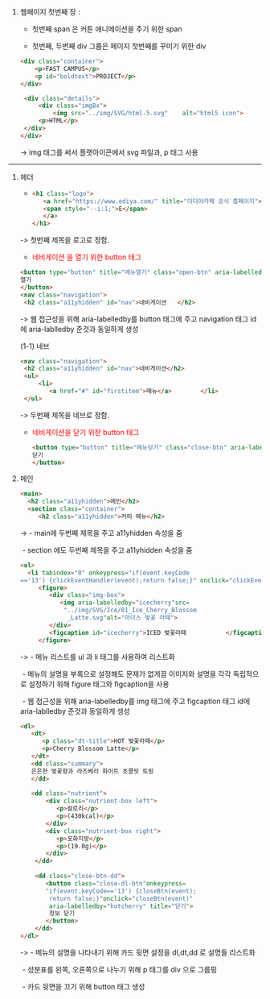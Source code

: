 1. 웹페이지 첫번째 장 :

   - 첫번째 span 은 커튼 애니메이션을 주기 위한 span

   - 첫번째, 두번째 div 그룹은 페이지 첫번째를 꾸미기 위한 div

   ``` html
   <div class="container">
       <p>FAST CAMPUS</p>
       <p id="boldtext">PROJECT</p>
   </div>
   ```

   ``` html
    <div class="details">
    	<div class="imgBx">
    		<img src="../img/SVG/html-5.svg" 	alt="html5 icon">
   		<p>HTML</p>
   	</div>
   </div>
   ```

   -> img 태그를 써서 플랫아이콘에서 svg 파일과, p 태그 사용

<hr>

1. 헤더 

   - ``` html
     <h1 class="logo">
     	<a href="https://www.ediya.com/" title="이디야카페 공식 홈페이지">
     	<span style="--i:1;">E</span>
     	</a>
     </h1>
     ```

   -> 첫번째 제목을 로고로 정함.

   - <p style="color:red">네비게이션 을 열기 위한 button 태그</p>

   ``` html
   <button type="button" title="메뉴열기" class="open-btn" aria-labelledby="nav" onclick="toggle()">
   열기
   </button>
   <nav class="navigation">
   	<h2 class="a11yhidden" id="nav">네비게이션	</h2>
   ```

   -> 웹 접근성을 위해 aria-labelledby를 button 태그에 주고 navigation 태그 id에 aria-lablledby 준것과 동일하게 생성 

   (1-1) 네브

   ``` html
   <nav class="navigation">
    <h2 class="a11yhidden" id="nav">네비게이션</h2>
    <ul>
    	<li>
           <a href="#" id="firstitem">메뉴</a>		</li>
    </ul>
   ```

   -> 두번째 제목을 네브로 정함.

   - <p style="color:red";>네비게이션을 닫기 위한 button 태그</p>

     ``` html
     <button type="button" title="메뉴닫기" class="close-btn" aria-labelledby="nav" onclick="toggle()">
     닫기
     </button>
     ```

2. 메인

   ``` html
   <main>
     <h2 class="a11yhidden">메인</h2>
     <section class="container">
        <h2 class="a11yhidden">커피 메뉴</h2>
   ```

   -> - main에 두번째 제목을 주고 a11yhidden 속성을 줌

   ​    - section 에도 두번째 제목을 주고 a11yhidden 속성을 줌

   ``` html
   <ul>
     <li tabindex="0" onkeypress="if(event.keyCode
   =='13') {clickEventHandler(event);return false;}" onclick="clickEventHandler(event)">
        <figure>
           <div class="img-box">
              <img aria-labelledby="icecherry"src=
               "../img/SVG/Ice/01_Ice_Cherry_Blossom
                _Latte.svg"alt="아이스 벚꽃 라떼">
           </div>
           <figcaption id="icecherry">ICED 벚꽃라떼           </figcaption>
        </figure>
   ```

   -> - 메뉴 리스트를 ul 과 li 태그를 사용하여 리스트화

   ​    - 메뉴의 설명을 부록으로 설정해도 문제가 없게끔 이미지와 	  설명을 각각 독립적으로 설정하기 위해 figure 태그와 		          	  figcaption을 사용 

   ​	- 웹 접근성을 위해 aria-labelledby를 img 태그에 주고          		figcaption 태그 id에 aria-lablledby 준것과 동일하게 생성 

   ``` html
   <dl>
      <dt>
         <p class="dt-title">HOT 벚꽃라떼</p>
         <p>Cherry Blossom Latte</p>
      </dt>
      <dd class="summary">
      은은한 벚꽃향과 라즈베리 화이트 초콜릿 토핑
      </dd>
       
      <dd class="nutrient">
          <div class="nutrient-box left">
             <p>칼로리</p>
             <p>(430kcal)</p>
          </div>
          <div class="nutrient-box right">
             <p>포화지방</p>
             <p>(19.0g)</p>
          </div>
       </dd>
       
       <dd class="close-btn-dd">
          <button class="close-dl-btn"onkeypress=
          "if(event.keyCode=='13') {closeBtn(event);
           return false;}"onclick="closeBtn(event)"
           aria-labelledby="hotcherry" title="닫기">
           정보 닫기
          </button>
       </dd>
   </dl>
   ```

   -> - 메뉴의 설명을 나타내기 위해 카드 뒷면 설정을 dl,dt,dd 로 	설명들 리스트화

   ​	- 성분표를 왼쪽, 오른쪽으로 나누기 위해 p 태그를 div 으로 	그룹핑

   ​	- 카드 뒷면을 끄기 위해 button 태그 생성 
